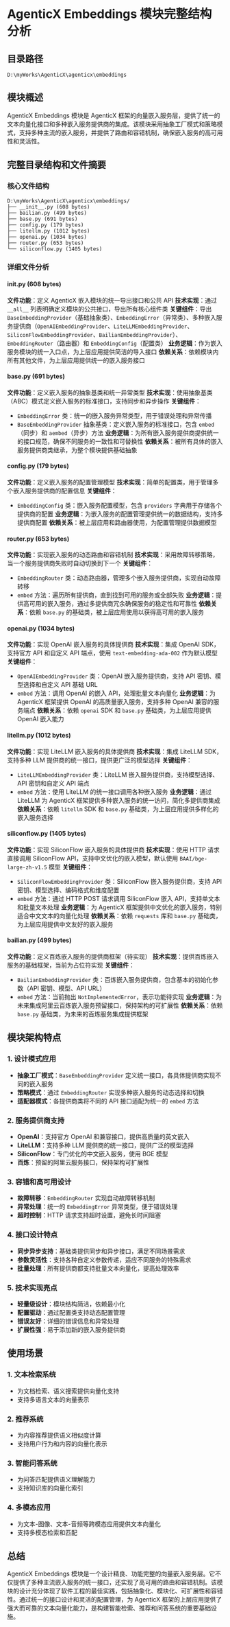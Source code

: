 # AgenticX Embeddings 模块完整结构分析

## 目录路径
`D:\myWorks\AgenticX\agenticx\embeddings`

## 模块概述

AgenticX Embeddings 模块是 AgenticX 框架的向量嵌入服务层，提供了统一的文本向量化接口和多种嵌入服务提供商的集成。该模块采用抽象工厂模式和策略模式，支持多种主流的嵌入服务，并提供了路由和容错机制，确保嵌入服务的高可用性和灵活性。

## 完整目录结构和文件摘要

### 核心文件结构
```
D:\myWorks\AgenticX\agenticx\embeddings/
├── __init__.py (608 bytes)
├── bailian.py (499 bytes)
├── base.py (691 bytes)
├── config.py (179 bytes)
├── litellm.py (1012 bytes)
├── openai.py (1034 bytes)
├── router.py (653 bytes)
└── siliconflow.py (1405 bytes)
```

### 详细文件分析

#### __init__.py (608 bytes)
**文件功能**：定义 AgenticX 嵌入模块的统一导出接口和公共 API
**技术实现**：通过 `__all__` 列表明确定义模块的公共接口，导出所有核心组件类
**关键组件**：导出 `BaseEmbeddingProvider`（基础抽象类）、`EmbeddingError`（异常类）、多种嵌入服务提供商（`OpenAIEmbeddingProvider`、`LiteLLMEmbeddingProvider`、`SiliconFlowEmbeddingProvider`、`BailianEmbeddingProvider`）、`EmbeddingRouter`（路由器）和 `EmbeddingConfig`（配置类）
**业务逻辑**：作为嵌入服务模块的统一入口点，为上层应用提供简洁的导入接口
**依赖关系**：依赖模块内所有其他文件，为上层应用提供统一的嵌入服务接口

#### base.py (691 bytes)
**文件功能**：定义嵌入服务的抽象基类和统一异常类型
**技术实现**：使用抽象基类（ABC）模式定义嵌入服务的标准接口，支持同步和异步操作
**关键组件**：
- `EmbeddingError` 类：统一的嵌入服务异常类型，用于错误处理和异常传播
- `BaseEmbeddingProvider` 抽象基类：定义嵌入服务的标准接口，包含 `embed`（同步）和 `aembed`（异步）方法
**业务逻辑**：为所有嵌入服务提供商提供统一的接口规范，确保不同服务的一致性和可替换性
**依赖关系**：被所有具体的嵌入服务提供商类继承，为整个模块提供基础抽象

#### config.py (179 bytes)
**文件功能**：定义嵌入服务的配置管理模型
**技术实现**：简单的配置类，用于管理多个嵌入服务提供商的配置信息
**关键组件**：
- `EmbeddingConfig` 类：嵌入服务配置模型，包含 `providers` 字典用于存储各个提供商的配置
**业务逻辑**：为嵌入服务的配置管理提供统一的数据结构，支持多提供商配置
**依赖关系**：被上层应用和路由器使用，为配置管理提供数据模型

#### router.py (653 bytes)
**文件功能**：实现嵌入服务的动态路由和容错机制
**技术实现**：采用故障转移策略，当一个服务提供商失败时自动切换到下一个
**关键组件**：
- `EmbeddingRouter` 类：动态路由器，管理多个嵌入服务提供商，实现自动故障转移
- `embed` 方法：遍历所有提供商，直到找到可用的服务或全部失败
**业务逻辑**：提供高可用的嵌入服务，通过多提供商冗余确保服务的稳定性和可靠性
**依赖关系**：依赖 `base.py` 的基础类，被上层应用使用以获得高可用的嵌入服务

#### openai.py (1034 bytes)
**文件功能**：实现 OpenAI 嵌入服务的具体提供商
**技术实现**：集成 OpenAI SDK，支持官方 API 和自定义 API 端点，使用 `text-embedding-ada-002` 作为默认模型
**关键组件**：
- `OpenAIEmbeddingProvider` 类：OpenAI 嵌入服务提供商，支持 API 密钥、模型选择和自定义 API 基础 URL
- `embed` 方法：调用 OpenAI 的嵌入 API，处理批量文本向量化
**业务逻辑**：为 AgenticX 框架提供 OpenAI 的高质量嵌入服务，支持多种 OpenAI 兼容的服务端点
**依赖关系**：依赖 `openai` SDK 和 `base.py` 基础类，为上层应用提供 OpenAI 嵌入能力

#### litellm.py (1012 bytes)
**文件功能**：实现 LiteLLM 嵌入服务的具体提供商
**技术实现**：集成 LiteLLM SDK，支持多种 LLM 提供商的统一接口，提供更广泛的模型选择
**关键组件**：
- `LiteLLMEmbeddingProvider` 类：LiteLLM 嵌入服务提供商，支持模型选择、API 密钥和自定义 API 端点
- `embed` 方法：使用 LiteLLM 的统一接口调用各种嵌入服务
**业务逻辑**：通过 LiteLLM 为 AgenticX 框架提供多种嵌入服务的统一访问，简化多提供商集成
**依赖关系**：依赖 `litellm` SDK 和 `base.py` 基础类，为上层应用提供多样化的嵌入服务选择

#### siliconflow.py (1405 bytes)
**文件功能**：实现 SiliconFlow 嵌入服务的具体提供商
**技术实现**：使用 HTTP 请求直接调用 SiliconFlow API，支持中文优化的嵌入模型，默认使用 `BAAI/bge-large-zh-v1.5` 模型
**关键组件**：
- `SiliconFlowEmbeddingProvider` 类：SiliconFlow 嵌入服务提供商，支持 API 密钥、模型选择、编码格式和维度配置
- `embed` 方法：通过 HTTP POST 请求调用 SiliconFlow 嵌入 API，支持单文本和批量文本处理
**业务逻辑**：为 AgenticX 框架提供中文优化的嵌入服务，特别适合中文文本的向量化处理
**依赖关系**：依赖 `requests` 库和 `base.py` 基础类，为上层应用提供中文友好的嵌入服务

#### bailian.py (499 bytes)
**文件功能**：定义百炼嵌入服务的提供商框架（待实现）
**技术实现**：提供百炼嵌入服务的基础框架，当前为占位符实现
**关键组件**：
- `BailianEmbeddingProvider` 类：百炼嵌入服务提供商，包含基本的初始化参数（API 密钥、模型、API URL）
- `embed` 方法：当前抛出 `NotImplementedError`，表示功能待实现
**业务逻辑**：为未来集成阿里云百炼嵌入服务预留接口，保持架构的可扩展性
**依赖关系**：依赖 `base.py` 基础类，为未来的百炼服务集成提供框架

## 模块架构特点

### 1. 设计模式应用
- **抽象工厂模式**：`BaseEmbeddingProvider` 定义统一接口，各具体提供商实现不同的嵌入服务
- **策略模式**：通过 `EmbeddingRouter` 实现多种嵌入服务的动态选择和切换
- **适配器模式**：各提供商类将不同的 API 接口适配为统一的 `embed` 方法

### 2. 服务提供商支持
- **OpenAI**：支持官方 OpenAI 和兼容接口，提供高质量的英文嵌入
- **LiteLLM**：支持多种 LLM 提供商的统一接口，提供广泛的模型选择
- **SiliconFlow**：专门优化的中文嵌入服务，使用 BGE 模型
- **百炼**：预留的阿里云服务接口，保持架构可扩展性

### 3. 容错和高可用设计
- **故障转移**：`EmbeddingRouter` 实现自动故障转移机制
- **异常处理**：统一的 `EmbeddingError` 异常类型，便于错误处理
- **超时控制**：HTTP 请求支持超时设置，避免长时间阻塞

### 4. 接口设计特点
- **同步异步支持**：基础类提供同步和异步接口，满足不同场景需求
- **参数灵活性**：支持各种自定义参数传递，适应不同服务的特殊需求
- **批量处理**：所有提供商都支持批量文本向量化，提高处理效率

### 5. 技术实现亮点
- **轻量级设计**：模块结构简洁，依赖最小化
- **配置驱动**：通过配置类支持动态配置管理
- **错误友好**：详细的错误信息和异常处理
- **扩展性强**：易于添加新的嵌入服务提供商

## 使用场景

### 1. 文本检索系统
- 为文档检索、语义搜索提供向量化支持
- 支持多语言文本的向量表示

### 2. 推荐系统
- 为内容推荐提供语义相似度计算
- 支持用户行为和内容的向量化表示

### 3. 智能问答系统
- 为问答匹配提供语义理解能力
- 支持知识库的向量化索引

### 4. 多模态应用
- 为文本-图像、文本-音频等跨模态应用提供文本向量化
- 支持多模态检索和匹配

## 总结

AgenticX Embeddings 模块是一个设计精良、功能完整的向量嵌入服务层。它不仅提供了多种主流嵌入服务的统一接口，还实现了高可用的路由和容错机制。该模块的设计充分体现了软件工程的最佳实践，包括抽象化、模块化、可扩展性和容错性。通过统一的接口设计和灵活的配置管理，为 AgenticX 框架的上层应用提供了强大而可靠的文本向量化能力，是构建智能检索、推荐和问答系统的重要基础设施。